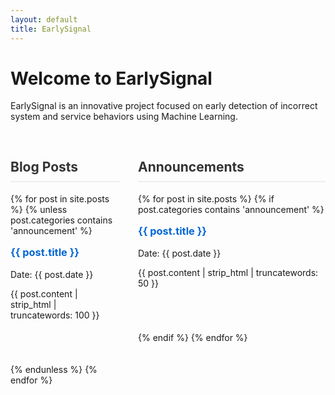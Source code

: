 ```yaml
---
layout: default
title: EarlySignal
---
```


# Welcome to EarlySignal

EarlySignal is an innovative project focused on early detection of incorrect system and service behaviors using Machine Learning.

<div class="two-column-layout">
  <div class="main-content">
    <h2>Blog Posts</h2>
    {% for post in site.posts %}
      {% unless post.categories contains 'announcement' %}
        <article>
          <h3><a href="{{ site.baseurl }}{{ post.url }}">{{ post.title }}</a></h3>
          <p>Date: {{ post.date }}</p>
          <p>{{ post.content | strip_html | truncatewords: 100 }}</p>
        </article>
      {% endunless %}
    {% endfor %}
  </div>

  <div class="sidebar">
    <h2>Announcements</h2>
    {% for post in site.posts %}
      {% if post.categories contains 'announcement' %}
        <article>
          <h3><a href="{{ site.baseurl }}{{ post.url }}">{{ post.title }}</a></h3>
          <p>Date: {{ post.date }}</p>
          <p>{{ post.content | strip_html | truncatewords: 50 }}</p>
        </article>
      {% endif %}
    {% endfor %}
  </div>
</div>

<style>
.two-column-layout {
  display: flex;
  gap: 2em;
  margin-top: 2em;
}

.main-content {
  flex: 2;
}

.sidebar {
  flex: 1;
  min-width: 300px;
}

h2 {
  margin-top: 1.5em;
  color: #333;
  border-bottom: 2px solid #eee;
  padding-bottom: 0.5em;
}

h3 {
  margin-top: 1em;
  color: #333;
}

article {
  margin-bottom: 2em;
  padding-bottom: 2em;
  border-bottom: 1px solid #eee;
}

article:last-child {
  border-bottom: none;
}

.post-meta {
  color: #666;
  font-size: 0.9em;
}

a {
  color: #0366d6;
  text-decoration: none;
}

a:hover {
  text-decoration: underline;
}

@media (max-width: 768px) {
  .two-column-layout {
    flex-direction: column;
  }
  
  .sidebar {
    min-width: 100%;
  }
}
</style> 
